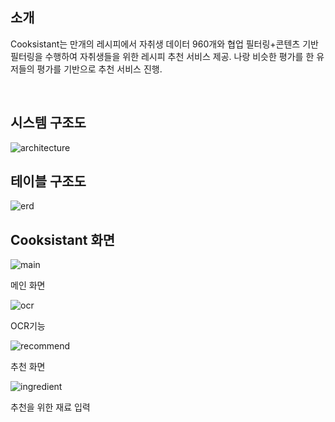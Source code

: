 ## 소개

Cooksistant는 만개의 레시피에서 자취생 데이터 960개와 협업 필터링+콘텐츠 기반 필터링을 수행하여 자취생들을 위한 레시피 추천 서비스 제공. 나랑 비슷한 평가를 한 유저들의 평가를 기반으로 추천 서비스 진행.

<br>

## **시스템 구조도**

![architecture](./img/architecture.png)


## 테이블 구조도

![erd](./img/erd.png)

## Cooksistant 화면

![main](./img/main.png)

메인 화면

![ocr](./img/ocr.png)

OCR기능

![recommend](./img/recommend.png)

추천 화면

![ingredient](./img/ingredient.png)

추천을 위한 재료 입력

